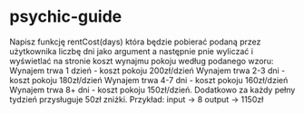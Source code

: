 # psychic-guide
 
Napisz funkcję rentCost(days) która będzie pobierać podaną przez użytkownika liczbę dni jako  argument a następnie pnie wyliczać i wyświetlać na stronie koszt wynajmu pokoju według podanego wzoru: Wynajem trwa 1 dzień - koszt pokoju 200zł/dzień Wynajem trwa 2-3 dni - koszt pokoju 180zł/dzień Wynajem trwa 4-7 dni - koszt pokoju 160zł/dzień Wynajem trwa 8+ dni - koszt pokoju 150zł/dzień. Dodatkowo za każdy pełny tydzień przysługuje 50zł zniżki. Przykład: input -> 8 output -> 1150zł
